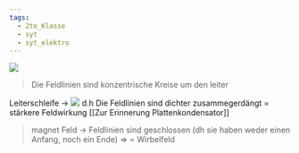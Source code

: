 ```yaml
---
tags:
  - 2te_Klasse
  - syt
  - syt_elektro
---
```


![](DR25-04-2024-00.excalidraw.svg)
> Die Feldlinien sind konzentrische Kreise um den leiter

Leiterschleife →
![](Feld%20eines%20Stromdurchflossen%20Leiters%2025-04-2024-42.excalidraw.svg)
d.h Die Feldlinien sind dichter zusammegerdängt = stärkere Feldwirkung
[[Zur Erinnerung Plattenkondensator]]

> magnet Feld → Feldlinien sind geschlossen (dh sie haben weder einen Anfang, noch ein Ende) ⇒ = Wirbelfeld

